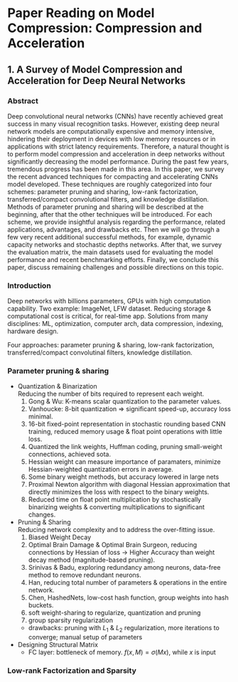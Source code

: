 # Paper Reading on Model Compression: Compression and Acceleration

## 1. A Survey of Model Compression and Acceleration for Deep Neural Networks

### Abstract

Deep convolutional neural networks (CNNs) have recently achieved great success in many visual recognition tasks. However, existing deep neural network models are computationally expensive and memory intensive, hindering their deployment in devices with low memory resources or in applications with strict latency requirements. Therefore, a natural thought is to perform model compression and acceleration in deep networks without significantly decreasing the model performance. During the past few years, tremendous progress has been made in this area. In this paper, we survey the recent advanced techniques for compacting and accelerating CNNs model developed. These techniques are roughly categorized into four schemes: parameter pruning and sharing, low-rank factorization, transferred/compact convolutional filters, and knowledge distillation. Methods of parameter pruning and sharing will be described at the beginning, after that the other techniques will be introduced. For each scheme, we provide insightful analysis regarding the performance, related applications, advantages, and drawbacks etc. Then we will go through a few very recent additional successful methods, for example, dynamic capacity networks and stochastic depths networks. After that, we survey the evaluation matrix, the main datasets used for evaluating the model performance and recent benchmarking efforts. Finally, we conclude this paper, discuss remaining challenges and possible directions on this topic.

### Introduction
Deep networks with billions parameters, GPUs with high computation capability. Two example: ImageNet, LFW dataset. Reducing storage & computational cost is critical, for real-time app. Solutions from many disciplines: ML, optimization, computer arch, data compression, indexing, hardware design.

Four approaches: parameter pruning & sharing, low-rank factorization, transferred/compact convolutinal filters, knowledge distillation. 
### Parameter pruning & sharing 
- Quantization & Binarization \
Reducing the number of bits required to represent each weight.
    1. Gong & Wu: K-means scalar quantization to the parameter values. 
    2. Vanhoucke: 8-bit quantization => significant speed-up, accuracy loss minimal. 
    3. 16-bit fixed-point representation in stochastic rounding based CNN training, reduced memory usage & float point operations with little loss.
    4. Quantized the link weights, Huffman coding, pruning small-weight connections, achieved sota.
    5. Hessian weight can measure importance of paramaters, minimize Hessian-weighted quantization errors in average.
    6. Some binary weight methods, but accuracy lowered in large nets
    7. Proximal Newton algorithm with diagonal Hessian approximation that directly minimizes the loss with respect to the binary weights.
    8. Reduced time on float point multiplication by stochastically binarizing weights & converting multiplications to significant changes.
- Pruning & Sharing \
Reducing network complexity and to address the over-fitting issue.
    1. Biased Weight Decay
    2. Optimal Brain Damage & Optimal Brain Surgeon, reducing connections by Hessian of loss -> Higher Accuracy than weight decay method \(magnitude-based pruning\).
    3. Srinivas & Badu, exploring redundancy among neurons, data-free method to remove redundant neurons.
    4. Han, reducing total number of parameters & operations in the entire network.
    5. Chen, HashedNets, low-cost hash function, group weights into hash buckets.
    6. soft weight-sharing to regularize, quantization and pruning 
    7. group sparsity regularization
    - drawbacks: pruning with $L_1$ & $L_2$ regularization, more iterations to converge; manual setup of parameters
- Designing Structural Matrix
    - FC layer: bottleneck of memory.  $f(x, M) = \sigma(Mx)$, while $x$ is input

### Low-rank Factorization and Sparsity





